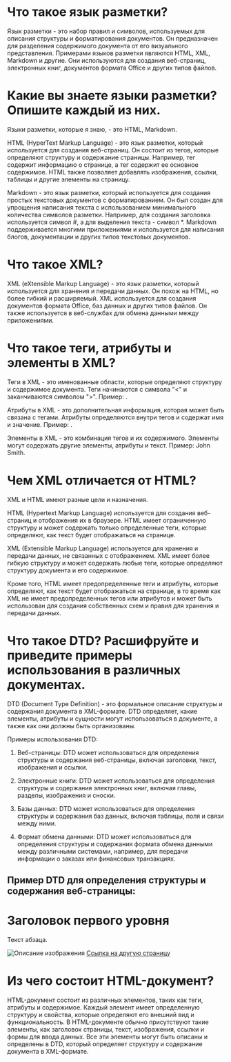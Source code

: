 # Что такое язык разметки?

Язык разметки - это набор правил и символов, используемых для описания структуры и форматирования документов. Он предназначен для разделения содержимого документа от его визуального представления. Примерами языков разметки являются HTML, XML, Markdown и другие. Они используются для создания веб-страниц, электронных книг, документов формата Office и других типов файлов.

# Какие вы знаете языки разметки? Опишите каждый из них.

Языки разметки, которые я знаю, - это HTML, Markdown.

HTML (HyperText Markup Language) - это язык разметки, который используется для создания веб-страниц. Он состоит из тегов, которые определяют структуру и содержание страницы. Например, тег <head> содержит информацию о странице, а тег <body> содержит ее основное содержимое. HTML также позволяет добавлять изображения, ссылки, таблицы и другие элементы на страницу.

Markdown - это язык разметки, который используется для создания простых текстовых документов с форматированием. Он был создан для упрощения написания текста с использованием минимального количества символов разметки. Например, для создания заголовка используется символ #, а для выделения текста - символ *. Markdown поддерживается многими приложениями и используется для написания блогов, документации и других типов текстовых документов.

# Что такое XML?

XML (eXtensible Markup Language) - это язык разметки, который используется для хранения и передачи данных. Он похож на HTML, но более гибкий и расширяемый. XML используется для создания документов формата Office, баз данных и других типов файлов. Он также используется в веб-службах для обмена данными между приложениями.

# Что такое теги, атрибуты и элементы в XML?

Теги в XML - это именованные области, которые определяют структуру и содержимое документа. Теги начинаются с символа "<" и заканчиваются символом ">". Пример: <book>.

Атрибуты в XML - это дополнительная информация, которая может быть связана с тегами. Атрибуты определяются внутри тегов и содержат имя и значение. Пример: <book id="12345">.

Элементы в XML - это комбинация тегов и их содержимого. Элементы могут содержать другие элементы, атрибуты и текст. Пример: <book id="12345"><title>XML for Beginners</title><author>John Smith</author></book>.

# Чем XML отличается от HTML?

XML и HTML имеют разные цели и назначения.

HTML (Hypertext Markup Language) используется для создания веб-страниц и отображения их в браузере. HTML имеет ограниченную структуру и может содержать только определенные теги, которые определяют, как текст будет отображаться на странице.

XML (Extensible Markup Language) используется для хранения и передачи данных, не связанных с отображением. XML имеет более гибкую структуру и может содержать любые теги, которые определяют структуру документа и его содержимое.

Кроме того, HTML имеет предопределенные теги и атрибуты, которые определяют, как текст будет отображаться на странице, в то время как XML не имеет предопределенных тегов или атрибутов и может быть использован для создания собственных схем и правил для хранения и передачи данных.

# Что такое DTD? Расшифруйте и приведите примеры использования в различных документах.

DTD (Document Type Definition) - это формальное описание структуры и содержания документа в XML-формате. DTD определяет, какие элементы, атрибуты и сущности могут использоваться в документе, а также как они должны быть организованы.

Примеры использования DTD:

1. Веб-страницы: DTD может использоваться для определения структуры и содержания веб-страницы, включая заголовки, текст, изображения и ссылки.

2. Электронные книги: DTD может использоваться для определения структуры и содержания электронных книг, включая главы, разделы, изображения и сноски.

3. Базы данных: DTD может использоваться для определения структуры и содержания баз данных, включая таблицы, поля и связи между ними.

4. Формат обмена данными: DTD может использоваться для определения структуры и содержания формата обмена данными между различными системами, например, для передачи информации о заказах или финансовых транзакциях.

## Пример DTD для определения структуры и содержания веб-страницы:

<!DOCTYPE html PUBLIC "-//W3C//DTD XHTML 1.0 Transitional//EN"
"http://www.w3.org/TR/xhtml1/DTD/xhtml1-transitional.dtd">

<html xmlns="http://www.w3.org/1999/xhtml">
<head>
<title>Заголовок страницы</title>
<meta http-equiv="Content-Type" content="text/html; charset=utf-8" />
</head>
<body>
<h1>Заголовок первого уровня</h1>
<p>Текст абзаца.</p>
<img src="image.jpg" alt="Описание изображения" />
<a href="http://www.example.com">Ссылка на другую страницу</a>
</body>
</html>

# Из чего состоит HTML-документ?

HTML-документ состоит из различных элементов, таких как теги, атрибуты и содержимое. Каждый элемент имеет определенную структуру и свойства, которые определяют его внешний вид и функциональность. В HTML-документе обычно присутствуют такие элементы, как заголовок страницы, текст, изображения, ссылки и формы для ввода данных. Все эти элементы могут быть описаны и определены в DTD, который определяет структуру и содержание документа в XML-формате.